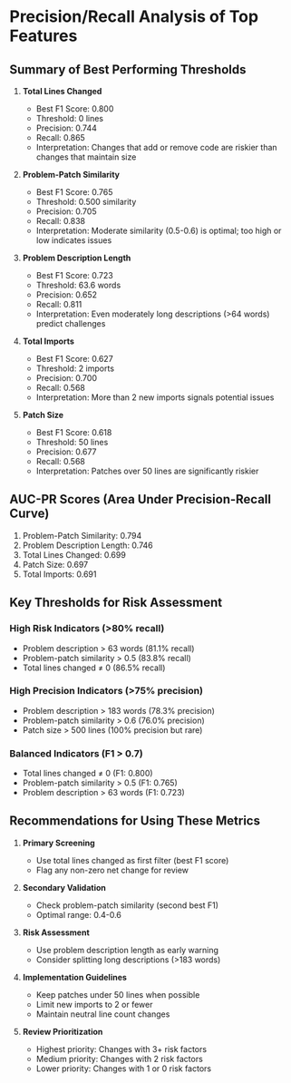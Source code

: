 # Precision/Recall Analysis of Top Features

## Summary of Best Performing Thresholds

1. **Total Lines Changed**
   - Best F1 Score: 0.800
   - Threshold: 0 lines
   - Precision: 0.744
   - Recall: 0.865
   - Interpretation: Changes that add or remove code are riskier than changes that maintain size

2. **Problem-Patch Similarity**
   - Best F1 Score: 0.765
   - Threshold: 0.500 similarity
   - Precision: 0.705
   - Recall: 0.838
   - Interpretation: Moderate similarity (0.5-0.6) is optimal; too high or low indicates issues

3. **Problem Description Length**
   - Best F1 Score: 0.723
   - Threshold: 63.6 words
   - Precision: 0.652
   - Recall: 0.811
   - Interpretation: Even moderately long descriptions (>64 words) predict challenges

4. **Total Imports**
   - Best F1 Score: 0.627
   - Threshold: 2 imports
   - Precision: 0.700
   - Recall: 0.568
   - Interpretation: More than 2 new imports signals potential issues

5. **Patch Size**
   - Best F1 Score: 0.618
   - Threshold: 50 lines
   - Precision: 0.677
   - Recall: 0.568
   - Interpretation: Patches over 50 lines are significantly riskier

## AUC-PR Scores (Area Under Precision-Recall Curve)

1. Problem-Patch Similarity: 0.794
2. Problem Description Length: 0.746
3. Total Lines Changed: 0.699
4. Patch Size: 0.697
5. Total Imports: 0.691

## Key Thresholds for Risk Assessment

### High Risk Indicators (>80% recall)
- Problem description > 63 words (81.1% recall)
- Problem-patch similarity > 0.5 (83.8% recall)
- Total lines changed ≠ 0 (86.5% recall)

### High Precision Indicators (>75% precision)
- Problem description > 183 words (78.3% precision)
- Problem-patch similarity > 0.6 (76.0% precision)
- Patch size > 500 lines (100% precision but rare)

### Balanced Indicators (F1 > 0.7)
- Total lines changed ≠ 0 (F1: 0.800)
- Problem-patch similarity > 0.5 (F1: 0.765)
- Problem description > 63 words (F1: 0.723)

## Recommendations for Using These Metrics

1. **Primary Screening**
   - Use total lines changed as first filter (best F1 score)
   - Flag any non-zero net change for review

2. **Secondary Validation**
   - Check problem-patch similarity (second best F1)
   - Optimal range: 0.4-0.6

3. **Risk Assessment**
   - Use problem description length as early warning
   - Consider splitting long descriptions (>183 words)

4. **Implementation Guidelines**
   - Keep patches under 50 lines when possible
   - Limit new imports to 2 or fewer
   - Maintain neutral line count changes

5. **Review Prioritization**
   - Highest priority: Changes with 3+ risk factors
   - Medium priority: Changes with 2 risk factors
   - Lower priority: Changes with 1 or 0 risk factors